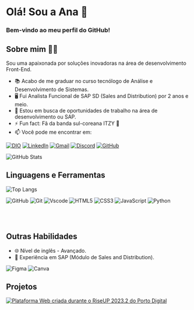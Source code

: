 # Olá! Sou a Ana 👋

### Bem-vindo ao meu perfil do GitHub! 

## Sobre mim 👩🏻
Sou uma apaixonada por soluções inovadoras na área de desenvolvimento Front-End.
- 📚 Acabo de me graduar no curso tecnólogo de Análise e Desenvolvimento de Sistemas.
- 🖥️ Fui Analista Funcional de SAP SD (Sales and Distribution) por 2 anos e meio.
- 💼 Estou em busca de oportunidades de trabalho na área de desenvolvimento ou SAP.
- ⚡ Fun fact: Fã da banda sul-coreana ITZY 👑
- 📫 Você pode me encontrar em:
  
[![DIO](https://img.shields.io/badge/Meu_perfil_da_DIO-9F966D?style=for-the-badge)](https://www.dio.me/users/analira1303) 
[![LinkedIn](https://img.shields.io/badge/LinkedIn-0077B5?style=for-the-badge&logo=linkedin&logoColor=white&color=DF836E)](https://br.linkedin.com/in/analira1303)
[![Gmail](https://img.shields.io/badge/Gmail-333333?style=for-the-badge&logo=gmail&logoColor=white&color=9F966D)](mailto:analira1303@gmail.com)
[![Discord](https://img.shields.io/badge/Discord-7289DA?style=for-the-badge&logo=discord&logoColor=white&color=DF836E)](https://discord.com/channels/@analira1303/)
[![GitHub](https://img.shields.io/badge/GitHub-100000?style=for-the-badge&logo=github&logoColor=white&color=9F966D)](https://github.com/anabsl)


![GitHub Stats](https://github-readme-stats.vercel.app/api?username=anabsl&theme=transparent&bg_color=000&border_color=30A3DC&show_icons=true&icon_color=30A3DC&title_color=E94D5F&text_color=FFF)


## Linguagens e Ferramentas

![Top Langs](https://github-readme-stats-git-masterrstaa-rickstaa.vercel.app/api/top-langs/?username=anabsl&bg_color=000&border_color=30A3DC&title_color=E94D5F&text_color=FFF)

![GitHub](https://img.shields.io/badge/GitHub-100000?style=for-the-badge&logo=github&logoColor=white&color=954B3E)
![Git](https://img.shields.io/badge/GIT-E44C30?style=for-the-badge&logo=git&logoColor=white&color=55522F)
![Vscode](https://img.shields.io/badge/Vscode-007ACC?style=for-the-badge&logo=visual-studio-code&logoColor=white&color=954B3E)
![HTML5](https://img.shields.io/badge/HTML5-E34F26?style=for-the-badge&logo=html5&logoColor=white)
![CSS3](https://img.shields.io/badge/CSS3-1572B6?style=for-the-badge&logo=css3&logoColor=white)
![JavaScript](https://img.shields.io/badge/JavaScript-F7DF1E?style=for-the-badge&logo=javascript&logoColor=black)
![Python](https://img.shields.io/badge/python-3670A0?style=for-the-badge&logo=python&logoColor=ffdd54)


<br>
<br>

## Outras Habilidades
- 🌐 Nível de inglês - Avançado.
- 🎨 Experiência em SAP (Módulo de Sales and Distribution).

![Figma](https://img.shields.io/badge/Figma-696969?style=for-the-badge&logo=figma&logoColor=figma)
![Canva](https://img.shields.io/badge/Canva-00C4CC?style=for-the-badge&logo=canva&logoColor=white&color=C2A842)


## Projetos

[![Plataforma Web criada durante o RiseUP 2023.2 do Porto Digital](https://github-readme-stats.vercel.app/api/pin/?username=Squad11Unit&repo=fundarpe_unit&bg_color=000&border_color=30A3DC&show_icons=true&icon_color=30A3DC&title_color=E94D5F&text_color=FFF)](https://github.com/Squad11Unit/fundarpe_unit)
